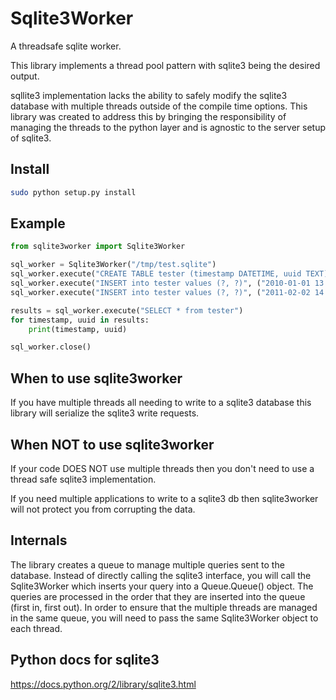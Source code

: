 # Sqlite3Worker

A threadsafe sqlite worker.

This library implements a thread pool pattern with sqlite3 being the desired
output.

sqllite3 implementation lacks the ability to safely modify the sqlite3 database
with multiple threads outside of the compile time options.  This library was
created to address this by bringing the responsibility of managing the threads
to the python layer and is agnostic to the server setup of sqlite3.

## Install
```sh
sudo python setup.py install
```

## Example
```python
from sqlite3worker import Sqlite3Worker

sql_worker = Sqlite3Worker("/tmp/test.sqlite")
sql_worker.execute("CREATE TABLE tester (timestamp DATETIME, uuid TEXT)")
sql_worker.execute("INSERT into tester values (?, ?)", ("2010-01-01 13:00:00", "bow"))
sql_worker.execute("INSERT into tester values (?, ?)", ("2011-02-02 14:14:14", "dog"))

results = sql_worker.execute("SELECT * from tester")
for timestamp, uuid in results:
    print(timestamp, uuid)

sql_worker.close()
```

## When to use sqlite3worker
If you have multiple threads all needing to write to a sqlite3 database this
library will serialize the sqlite3 write requests.

## When NOT to use sqlite3worker
If your code DOES NOT use multiple threads then you don't need to use a thread
safe sqlite3 implementation.

If you need multiple applications to write to a sqlite3 db then sqlite3worker
will not protect you from corrupting the data.

## Internals
The library creates a queue to manage multiple queries sent to the database.
Instead of directly calling the sqlite3 interface, you will call the
Sqlite3Worker which inserts your query into a Queue.Queue() object.  The queries
are processed in the order that they are inserted into the queue (first in,
first out).  In order to ensure that the multiple threads are managed in the
same queue, you will need to pass the same Sqlite3Worker object to each thread.

## Python docs for sqlite3
https://docs.python.org/2/library/sqlite3.html
